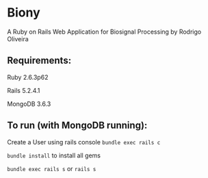 # Biony
A Ruby on Rails Web Application for Biosignal Processing by Rodrigo Oliveira

## Requirements:
Ruby 2.6.3p62

Rails 5.2.4.1

MongoDB 3.6.3

## To run (with MongoDB running):
Create a User using rails console `bundle exec rails c`

`bundle install` to install all gems

`bundle exec rails s` or `rails s`
